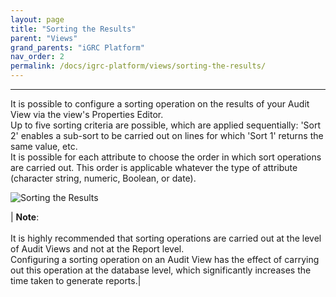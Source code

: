 ```yaml
---
layout: page
title: "Sorting the Results"
parent: "Views"
grand_parents: "iGRC Platform"
nav_order: 2
permalink: /docs/igrc-platform/views/sorting-the-results/
---
```

---

It is possible to configure a sorting operation on the results of your Audit View via the view's Properties Editor.     
Up to five sorting criteria are possible, which are applied sequentially: 'Sort 2' enables a sub-sort to be carried out on lines for which 'Sort 1' returns the same value, etc.  
It is possible for each attribute to choose the order in which sort operations are carried out. This order is applicable whatever the type of attribute (character string, numeric, Boolean, or date).    

![Sorting the Results](igrc-platform/views/images/worddavf6a27ac681e9feb1e6c281316f7c5d20.png "Sorting the Results")   

| **Note**: <br><br> It is highly recommended that sorting operations are carried out at the level of Audit Views and not at the Report level. <br> Configuring a sorting operation on an Audit View has the effect of carrying out this operation at the database level, which significantly increases the time taken to generate reports.|
